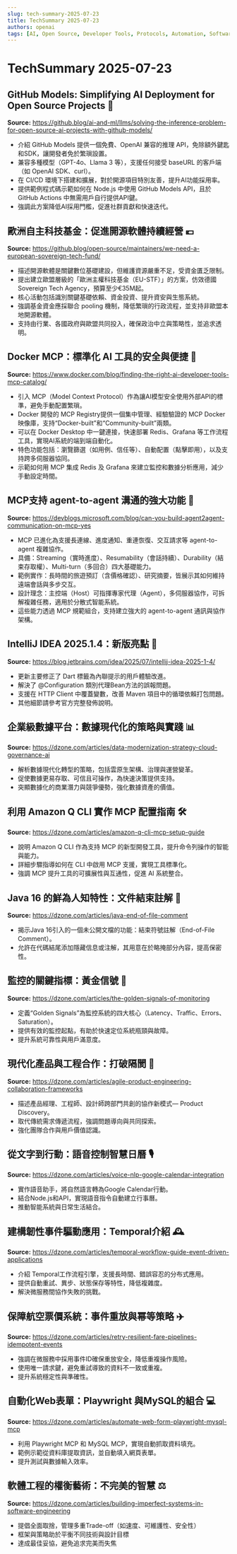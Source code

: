 ```yaml
---
slug: tech-summary-2025-07-23
title: TechSummary 2025-07-23
authors: openai
tags: [AI, Open Source, Developer Tools, Protocols, Automation, Software Engineering]
---
```


# TechSummary 2025-07-23

## GitHub Models: Simplifying AI Deployment for Open Source Projects 🚀

**Source:** https://github.blog/ai-and-ml/llms/solving-the-inference-problem-for-open-source-ai-projects-with-github-models/

- 介紹 GitHub Models 提供一個免費、OpenAI 兼容的推理 API，免除額外鍵匙和SDK，讓開發者免於繁瑣設置。
- 兼容多種模型（GPT-4o、Llama 3 等），支援任何接受 baseURL 的客戶端（如 OpenAI SDK、curl）。
- 在 CI/CD 環境下搭建和擴展，對於開源項目特別友善，提升AI功能採用率。
- 提供範例程式碼示範如何在 Node.js 中使用 GitHub Models API，且於 GitHub Actions 中無需用戶自行提供API鍵。
- 強調此方案降低AI採用門檻，促進社群貢獻和快速迭代。

<!-- truncate -->

## 歐洲自主科技基金：促進開源軟體持續經營 💶

**Source:** https://github.blog/open-source/maintainers/we-need-a-european-sovereign-tech-fund/

- 描述開源軟體是關鍵數位基礎建設，但維護資源嚴重不足，受資金匱乏限制。
- 提出建立歐盟層級的「歐洲主權科技基金（EU-STF）」的方案，仿效德國Sovereign Tech Agency，預算至少€35M起。
- 核心活動包括識別關鍵基礎依賴、資金投資、提升資安與生態系統。
- 強調基金資金應採聯合 pooling 機制，降低繁瑣的行政流程，並支持非歐盟本地開源軟體。
- 支持由行業、各國政府與歐盟共同投入，確保政治中立與策略性，並追求透明。

<!-- truncate -->

## Docker MCP：標準化 AI 工具的安全與便捷 🐳

**Source:** https://www.docker.com/blog/finding-the-right-ai-developer-tools-mcp-catalog/

- 引入 MCP（Model Context Protocol）作為讓AI模型安全使用外部API的標準，避免手動配置繁瑣。
- Docker 開發的 MCP Registry提供一個集中管理、經驗驗證的 MCP Docker 映像庫，支持“Docker-built”和“Community-built”兩類。
- 可以在 Docker Desktop 中一鍵連接，快速部署 Redis、Grafana 等工作流程工具，實現AI系統的端到端自動化。
- 特色功能包括：瀏覽篩選（如用例、信任等）、自動配置（點擊即用），以及支持跨多伺服器協同。
- 示範如何用 MCP 集成 Redis 及 Grafana 來建立監控和數據分析應用，減少手動設定時間。

<!-- truncate -->

## MCP支持 agent-to-agent 溝通的強大功能 🔄

**Source:** https://devblogs.microsoft.com/blog/can-you-build-agent2agent-communication-on-mcp-yes

- MCP 已進化為支援長連線、進度通知、重連恢復、交互請求等 agent-to-agent 複雜協作。
- 具備：Streaming（實時進度）、Resumability（會話持續）、Durability（結束存取權）、Multi-turn（多回合）四大基礎能力。
- 範例實作：長時間的旅遊預訂（含價格確認）、研究摘要，皆展示其如何維持遠端會話與多步交互。
- 設計理念：主控端（Host）可指揮專家代理（Agent），多伺服器協作，可拆解複雜任務，適用於分散式智能系統。
- 這些能力透過 MCP 規範組合，支持建立強大的 agent-to-agent 通訊與協作架構。

<!-- truncate -->

## IntelliJ IDEA 2025.1.4：新版亮點 📝

**Source:** https://blog.jetbrains.com/idea/2025/07/intellij-idea-2025-1-4/

- 更新主要修正了 Dart 標籤為內聯提示的用戶體驗改進。
- 解決了 @Configuration 類別代理Bean方法的誤報問題。
- 支援在 HTTP Client 中覆蓋變數，改善 Maven 項目中的循環依賴打包問題。
- 其他細節請參考官方完整發佈說明。

<!-- truncate -->

## 企業級數據平台：數據現代化的策略與實踐 📊

**Source:** https://dzone.com/articles/data-modernization-strategy-cloud-governance-ai

- 解析數據現代化轉型的策略，包括雲原生架構、治理與運營變革。
- 促使數據更易存取、可信且可操作，為快速決策提供支持。
- 突顯數據化的商業潛力與競爭優勢，強化數據資產的價值。

<!-- truncate -->

## 利用 Amazon Q CLI 實作 MCP 配置指南 🛠️

**Source:** https://dzone.com/articles/amazon-q-cli-mcp-setup-guide

- 說明 Amazon Q CLI 作為支持 MCP 的新型開發工具，提升命令列操作的智能與能力。
- 詳細步驟指導如何在 CLI 中啟用 MCP 支援，實現工具標準化。
- 強調 MCP 提升工具的可擴展性與互通性，促進 AI 系統整合。

<!-- truncate -->

## Java 16 的鮮為人知特性：文件結束註解 📃

**Source:** https://dzone.com/articles/java-end-of-file-comment

- 揭示Java 16引入的一個未公開文檔的功能：結束符號註解（End-of-File Comment）。
- 允許在代碼結尾添加隱藏信息或注解，其用意在於略掩部分內容，提高保密性。

<!-- truncate -->

## 監控的關鍵指標：黃金信號 🔴

**Source:** https://dzone.com/articles/the-golden-signals-of-monitoring

- 定義“Golden Signals”為監控系統的四大核心（Latency、Traffic、Errors、Saturation）。
- 提供有效的監控起點，有助於快速定位系統瓶頸與故障。
- 提升系統可靠性與用戶滿意度。

<!-- truncate -->

## 現代化產品與工程合作：打破隔閡 🤝

**Source:** https://dzone.com/articles/agile-product-engineering-collaboration-frameworks

- 描述產品經理、工程師、設計師跨部門共創的協作新模式— Product Discovery。
- 取代傳統需求傳遞流程，強調問題導向與共同探索。
- 強化團隊合作與用戶價值認識。

<!-- truncate -->

## 從文字到行動：語音控制智慧日曆 🎙️

**Source:** https://dzone.com/articles/voice-nlp-google-calendar-integration

- 實作語音助手，將自然語言轉為Google Calendar行動。
- 結合Node.js和API，實現語音指令自動建立行事曆。
- 推動智能系統與日常生活結合。

<!-- truncate -->

## 建構韌性事件驅動應用：Temporal介紹 🕰️

**Source:** https://dzone.com/articles/temporal-workflow-guide-event-driven-applications

- 介紹 Temporal工作流程引擎，支援長時間、錯誤容忍的分布式應用。
- 提供自動重試、異步、狀態保存等特性，降低複雜度。
- 解決微服務間協作失敗的挑戰。

<!-- truncate -->

## 保障航空票價系統：事件重放與幂等策略 ✈️

**Source:** https://dzone.com/articles/retry-resilient-fare-pipelines-idempotent-events

- 強調在微服務中採用事件ID確保重放安全，降低重複操作風險。
- 使用唯一請求鍵，避免重試導致的資料不一致或重複。
- 提升系統穩定性與準確性。

<!-- truncate -->

## 自動化Web表單：Playwright 與MySQL的組合 💻

**Source:** https://dzone.com/articles/automate-web-form-playwright-mysql-mcp

- 利用 Playwright MCP 和 MySQL MCP，實現自動抓取資料填充。
- 範例示範從資料庫提取資訊，並自動填入網頁表單。
- 提升測試與數據輸入效率。

<!-- truncate -->

## 軟體工程的權衡藝術：不完美的智慧 ⚖️

**Source:** https://dzone.com/articles/building-imperfect-systems-in-software-engineering

- 提倡全面取捨，管理多重Trade-off（如速度、可維護性、安全性）
- 框架與策略助於平衡不同技術與設計目標
- 達成最佳妥協，避免追求完美而失焦

<!-- truncate -->